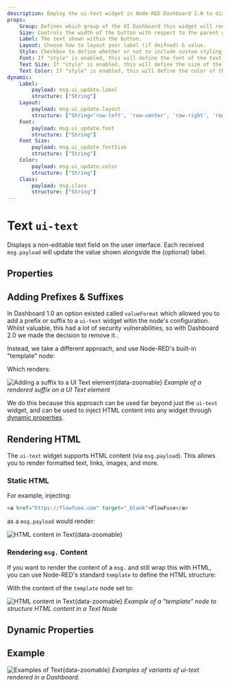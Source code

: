 ```yaml
---
description: Employ the ui-text widget in Node-RED Dashboard 2.0 to display static or dynamic text content elegantly on your dashboard.
props:
    Group: Defines which group of the UI Dashboard this widget will render in.
    Size: Controls the width of the button with respect to the parent group. Maximum value is the width of the group.
    Label: The text shown within the button.
    Layout: Choose how to layout your label (if deifned) & value.
    Style: Checkbox to define whether or not to include custom styling for the text. Enabling this will then show the below options.
    Font: If "style" is enabled, this will define the font of the text.
    Text Size: If "style" is enabled, this will define the size of the text.
    Text Color: If "style" is enabled, this will define the color of the text.
dynamic:
    Label:
        payload: msg.ui_update.label
        structure: ["String"]
    Layout:
        payload: msg.ui_update.layout
        structure: ["String<'row-left', 'row-center', 'row-right', 'row-spread', 'col-center'>"]
    Font:
        payload: msg.ui_update.font
        structure: ["String"]
    Font Size:
        payload: msg.ui_update.fontSize
        structure: ["String"]
    Color:
        payload: msg.ui_update.color
        structure: ["String"]
    Class:
        payload: msg.class
        structure: ["String"]
---
```


<script setup>
    import { ref } from 'vue'
    import FlowViewer from '../../components/FlowViewer.vue'
    import ExampleSuffix from '../../examples/ui-text-suffix.json'
    import ExampleHTMLInjection from '../../examples/ui-text-html-injection.json'
    import TryDemo from "./../../components/TryDemo.vue"

    const examples = ref({
      'suffix': ExampleSuffix,
      'html-injection': ExampleHTMLInjection
    })
</script>


<TryDemo href="text">

# Text `ui-text`

</TryDemo>
 
Displays a non-editable text field on the user interface. Each received `msg.payload` will update the value shown alongside the (optional) label.

## Properties

<PropsTable/>

## Adding Prefixes & Suffixes

In Dashboard 1.0 an option existed called `valueFormat` which allowed you to add a prefix or suffix to a `ui-text` widget witin the node's configuration. Whilst valuable, this had a lot of security vulnerabilities, so with Dashboard 2.0 we made the decision to remove it..

Instead, we take a different approach, and use Node-RED's built-in "template" node:

<FlowViewer :flow="examples['suffix']" height="200px" />

Which renders:

![Adding a suffix to a UI Text element](/images/node-examples/ui-text-prefix.gif "Adding a suffix to a UI Text element"){data-zoomable}
_Example of a rendered suffix on a UI Text element_

We do this because this approach can be used far beyond just the `ui-text` widget, and can be used to inject HTML content into any widget through [dynamic properties](../../user/dynamic-properties.md).

## Rendering HTML

The `ui-text` widget supports HTML content (via `msg.payload`). This allows you to render formatted text, links, images, and more. 

### Static HTML

For example, injecting:

```html
<a href="https://flowfuse.com" target="_blank">FlowFuse</a>
```

as a `msg.payload` would render:

![HTML content in Text](/images/node-examples/ui-text-html-injection.png "HTML Injection in Text"){data-zoomable}

### Rendering `msg.` Content

If you want to render the content of a `msg.` and still wrap this with HTML, you can use Node-RED's standard `template` to define the HTML structure:

<FlowViewer :flow="examples['html-injection']" height="200px"/>

With the content of the `template` node set to:

![HTML content in Text](/images/node-examples/ui-text-html-example.png "HTML Injection in Text"){data-zoomable}
_Example of a "template" node to structure HTML content in a Text Node_

## Dynamic Properties

<DynamicPropsTable/>

## Example

![Examples of Text](/images/node-examples/ui-text.png "Examples of Text"){data-zoomable}
*Examples of variants of ui-text rendered in a Dashboard.*
